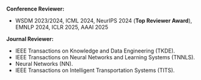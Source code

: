 **Conference Reviewer:**

- WSDM 2023/2024, ICML 2024, NeurIPS 2024 (**Top Reviewer Award**), EMNLP 2024, ICLR 2025, AAAI 2025

**Journal Reviewer:**

- IEEE Transactions on Knowledge and Data Engineering (TKDE).
- IEEE Transactions on Neural Networks and Learning Systems (TNNLS).
- Neural Networks (NN).
- IEEE Transactions on Intelligent Transportation Systems (TITS).

